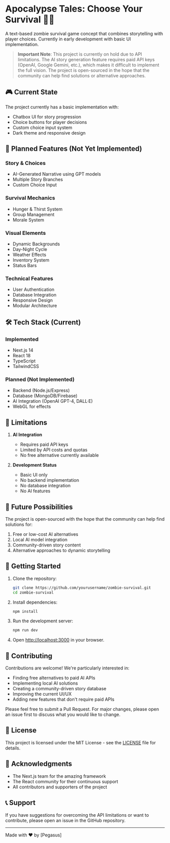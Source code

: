 # Apocalypse Tales: Choose Your Survival 🧟‍♂️

A text-based zombie survival game concept that combines storytelling with player choices. Currently in early development with basic UI implementation.

> **Important Note**: This project is currently on hold due to API limitations. The AI story generation feature requires paid API keys (OpenAI, Google Gemini, etc.), which makes it difficult to implement the full vision. The project is open-sourced in the hope that the community can help find solutions or alternative approaches.

## 🎮 Current State

The project currently has a basic implementation with:
- Chatbox UI for story progression
- Choice buttons for player decisions
- Custom choice input system
- Dark theme and responsive design

## 🚀 Planned Features (Not Yet Implemented)

### Story & Choices
- AI-Generated Narrative using GPT models
- Multiple Story Branches
- Custom Choice Input

### Survival Mechanics
- Hunger & Thirst System
- Group Management
- Morale System

### Visual Elements
- Dynamic Backgrounds
- Day-Night Cycle
- Weather Effects
- Inventory System
- Status Bars

### Technical Features
- User Authentication
- Database Integration
- Responsive Design
- Modular Architecture

## 🛠️ Tech Stack (Current)

### Implemented
- Next.js 14
- React 18
- TypeScript
- TailwindCSS

### Planned (Not Implemented)
- Backend (Node.js/Express)
- Database (MongoDB/Firebase)
- AI Integration (OpenAI GPT-4, DALL·E)
- WebGL for effects

## 🚧 Limitations

1. **AI Integration**
   - Requires paid API keys
   - Limited by API costs and quotas
   - No free alternative currently available

2. **Development Status**
   - Basic UI only
   - No backend implementation
   - No database integration
   - No AI features

## 🔮 Future Possibilities

The project is open-sourced with the hope that the community can help find solutions for:
1. Free or low-cost AI alternatives
2. Local AI model integration
3. Community-driven story content
4. Alternative approaches to dynamic storytelling

## 🚀 Getting Started

1. Clone the repository:
   ```bash
   git clone https://github.com/yourusername/zombie-survival.git
   cd zombie-survival
   ```

2. Install dependencies:
   ```bash
   npm install
   ```

3. Run the development server:
   ```bash
   npm run dev
   ```

4. Open [http://localhost:3000](http://localhost:3000) in your browser.

## 🤝 Contributing

Contributions are welcome! We're particularly interested in:
- Finding free alternatives to paid AI APIs
- Implementing local AI solutions
- Creating a community-driven story database
- Improving the current UI/UX
- Adding new features that don't require paid APIs

Please feel free to submit a Pull Request. For major changes, please open an issue first to discuss what you would like to change.

## 📝 License

This project is licensed under the MIT License - see the [LICENSE](LICENSE) file for details.

## 🙏 Acknowledgments

- The Next.js team for the amazing framework
- The React community for their continuous support
- All contributors and supporters of the project

## 📞 Support

If you have suggestions for overcoming the API limitations or want to contribute, please open an issue in the GitHub repository.

---

Made with ❤️ by [Pegasus] 
